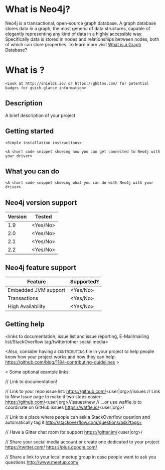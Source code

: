 
# What is Neo4j?

Neo4j is a transactional, open-source graph database.  A graph database stores data in a graph, the most generic of data structures, capable of elegantly representing any kind of data in a highly accessible way.  Specifically data is stored in nodes and relationships between nodes, both of which can store properties.  To learn more visit [What is a Graph Database?](http://neo4j.com/developer/graph-database/)

# What is <driver name here>?

    <Look at http://shields.io/ or https://ghbtns.com/ for potential badges for quick-glance information>

## Description

A brief description of your project

## Getting started

    <Simple installation instructions>

    <A short code snippet showing how you can get connected to Neo4j with your driver>

## What you can do

    <A short code snippet showing what you can do with Neo4j with your driver>

## Neo4j version support

| **Version** | **Tested**  |
|-------------|-------------|
| 1.9         |   <Yes/No>  |
| 2.0         |   <Yes/No>  |
| 2.1         |   <Yes/No>  |
| 2.2         |   <Yes/No>  |

## Neo4j feature support

| **Feature**          | **Supported?** |
|----------------------|----------------|
| Embedded JVM support |  <Yes/No>      |
| Transactions         |  <Yes/No>      |
| High Availability    |  <Yes/No>      |

## Getting help

<links to documentation, issue list and issue reporting, E-Mail/mailing list/StackOverflow tag/twitter/other social media>

<Also, consider having a `CONTRIBUTING` file in your project to help people know how your project works and how they can help: https://github.com/blog/1184-contributing-guidelines >

<
  Some optional example links:

  // Link to documentation!

  // Link to your repo issue list:
  https://github.com/<user|org>/<repo>/issues
  // Link to New Issue page to make it two steps easier:
  https://github.com/<user|org>/<repo>/issues/new
  // ...or use waffle.io to coordinate on GitHub issues
  https://waffle.io/<user|org>/<repo>

  // Link to a place where people can ask a StackOverflow question and automatically tag it
  http://stackoverflow.com/questions/ask?tags=<your tag here>

  // Have a Gitter chat room for support
  https://gitter.im/<user|org>/<repo>

  // Share your social media account or create one dedicated to your project
  https://twitter.com/<username>
  https://plus.google.com/<user or organization>

  // Share a link to your local meetup group in case people want to ask you questions
  http://www.meetup.com/<group name>
  
>

